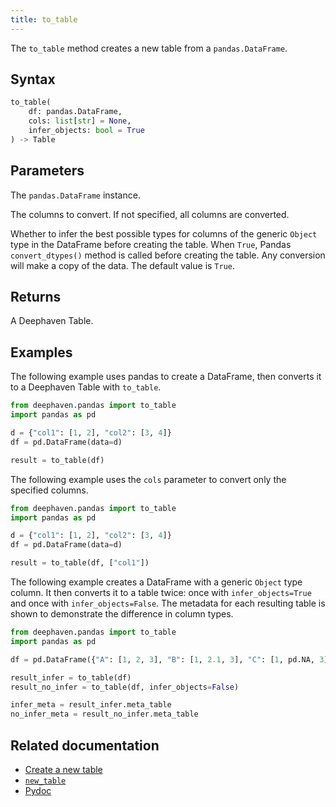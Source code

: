 ```yaml
---
title: to_table
---
```


The `to_table` method creates a new table from a `pandas.DataFrame`.

## Syntax

```python syntax
to_table(
    df: pandas.DataFrame,
    cols: list[str] = None,
    infer_objects: bool = True
) -> Table
```

## Parameters

<ParamTable>
<Param name="df" type="pandas.DataFrame">

The `pandas.DataFrame` instance.

</Param>
<Param name="cols" type="list[str]" optional>

The columns to convert. If not specified, all columns are converted.

</Param>
<Param name="infer_objects" type="bool" optional>

Whether to infer the best possible types for columns of the generic `Object` type in the DataFrame before creating the table. When `True`, Pandas `convert_dtypes()` method is called before creating the table. Any conversion will make a copy of the data. The default value is `True`.

</Param>
</ParamTable>

## Returns

A Deephaven Table.

## Examples

The following example uses pandas to create a DataFrame, then converts it to a Deephaven Table with `to_table`.

```python order=result,df
from deephaven.pandas import to_table
import pandas as pd

d = {"col1": [1, 2], "col2": [3, 4]}
df = pd.DataFrame(data=d)

result = to_table(df)
```

The following example uses the `cols` parameter to convert only the specified columns.

```python order=result,df
from deephaven.pandas import to_table
import pandas as pd

d = {"col1": [1, 2], "col2": [3, 4]}
df = pd.DataFrame(data=d)

result = to_table(df, ["col1"])
```

The following example creates a DataFrame with a generic `Object` type column. It then converts it to a table twice: once with `infer_objects=True` and once with `infer_objects=False`. The metadata for each resulting table is shown to demonstrate the difference in column types.

```python order=infer_meta,no_infer_meta,result_infer,result_no_infer,df
from deephaven.pandas import to_table
import pandas as pd

df = pd.DataFrame({"A": [1, 2, 3], "B": [1, 2.1, 3], "C": [1, pd.NA, 3]})

result_infer = to_table(df)
result_no_infer = to_table(df, infer_objects=False)

infer_meta = result_infer.meta_table
no_infer_meta = result_no_infer.meta_table
```

## Related documentation

- [Create a new table](../../how-to-guides/new-and-empty-table.md#new_table)
- [`new_table`](../table-operations/create/newTable.md)
- [Pydoc](/core/pydoc/code/deephaven.pandas.html#deephaven.pandas.to_table)
